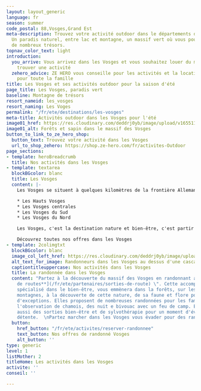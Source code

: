 ```yaml
---
layout: layout_generic
language: fr
season: summer
code_postal: 88,Vosges,Grand Est
meta-description: Trouvez votre activité outdoor dans le départements des Vosges.
  Un paradis naturel, entre lac et montagne, un massif vert où vous pourrez découvrir
  de nombreux trésors.
topnav_color_text: light
introduction:
  you_arrive: Vous arrivez dans les Vosges et vous souhaitez louer du matériel ou
    trouver une activité
  zehero_advice: ZE HERO vous conseille pour les activités et la location des équipements
    pour toute la famille
title: Les Vosges et ses activités outdoor pour la saison d'été
page_title: Les Vosges, paradis vert
baseline: Montagne de trésors
resort_nameid: les_vosges
resort_naming: Les Voges
permalink: "/fr/ete/destinations/les-vosges"
meta-title: Activités outdoor dans les Vosges pour l'été
image01_href: https://res.cloudinary.com/deddrj0yb/image/upload/v1655112748/website/resorts/Les%20Vosges/alexis-antoine-7L5398cO3Zk-unsplash.jpg
image01_alt: Forêts et sapin dans le massif des Vosges
button_to_link_to_ze_hero_shop:
  button_text: Trouvez votre activité dans les Vosges
  url_to_shop_zehero: https://shop.ze-hero.com/fr/activites-Outdoor
page_sections:
- template: heroBreadcrumb
  title: Nos activités dans les Vosges
- template: textarea
  blockBGcolor: blanc
  title: Les Vosges
  content: |-
    Les Vosges se situent à quelques kilomètres de la frontière Allemande et vous embarquent dans une multitude de paysages grandioses entre lacs et montagnes. Un massif vert où les forêts s'imposent pour offrir des ambiances féeriques, calmes et uniques. Découvrez la montagne dans des pentes douces et agréables, découvrez ces grandes prairies ainsi que les 14 sommets qui culminent à plus de 1000m d'altitude tel que le Grand Ballon et le Hoeneck. Un massif où vous pourrez rencontrer des chamois, des lynx, pratiquer de nombreuses activités. Les Vosges sont séparés en 4 parties :

    * Les Hauts Vosges
    * Les Vosges centrales
    * Les Vosges du Sud
    * Les Vosges du Nord

    Les Vosges, c'est la destination nature et bien-être, c'est partir à l'aventure dans un environnement d'une richesse incroyable. Un lieu où se mélange la féerie, le sport, le bien-être, la nature, la découverte et les grands espaces. Dans le massif des Vosges, il ne manque pas d'activité nature.

    Découvrez toutes nos offres dans les Vosges
- template: 2colimgtxt
  blockBGcolor: blanc
  image_col_left_href: https://res.cloudinary.com/deddrj0yb/image/upload/v1655284949/website/Partenaires/Sorties%20de%20route/101063924_4563986853626763_4727020776681635840_n.jpg
  alt_text_for_image: Randonneurs dans les Vosges au dessus d'une cascade
  captiontitleuppercase: Nos activités dans les Vosges
  title: La randonnée dans les Vosges
  content: "Partez à la découverte du massif des Vosges en randonnant avec \" [**Sorties
    de routes**](/fr/ete/partenaires/sorties-de-route) \". Cette accompagnatrice montagne,
    spécialisé dans le bien-être, vous emmènera dans la forêts, sur les sentiers des
    montagnes, à la découverte de cette nature, de sa faune et flore pour des randonnées
    d'exceptions. Elles proposent de nombreuses randonnées pour les familles, avec
    l'observation de chamois, des nuit e bivouac avec un feu de camp. Elle propose
    aussi des sorties bien-être et de sylvothérapie pour un moment d'évasion et de
    détente.  \nPartez marcher dans les Vosges vous évader pour des randonnées uniques. "
  button:
    href_button: "/fr/ete/activites/reserver-randonnee"
    text_button: Nos offres de randonné Vosges
    alt_button: ''
type: generic
level: 1
listMother: 2
titleHome: Les activités dans les Vosges
activite: ''
conseil: ''

---
```

